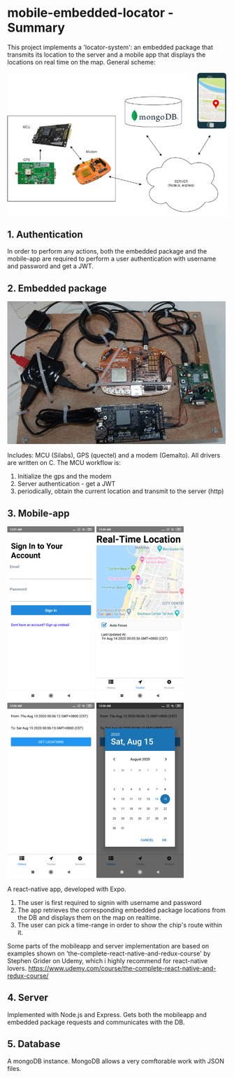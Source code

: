 # mobile-embedded-locator - Summary
This project implements a 'locator-system': an embedded package that transmits its location to the server and a mobile app that displays the locations on real time on the map.
General scheme:

![scheme](readmeImages/diag.png)


## 1. Authentication
In order to perform any actions, both the embedded package and the mobile-app are required to perform a user authentication with username and password and get a JWT.

## 2. Embedded package
![hw](readmeImages/hardwarePackage.png)

Includes: MCU (Silabs), GPS (quectel) and a modem (Gemalto). All drivers are written on C.
The MCU workflow is:
1. Initialize the gps and the modem
2. Server authentication - get a JWT
3. periodically, obtain the current location and transmit to the server (http)

## 3. Mobile-app
![signin](readmeImages/4.png) ![map](readmeImages/1.png) ![selectDate](readmeImages/2.png)
 ![selectTimeInterval](readmeImages/3.png) 

A react-native app, developed with Expo.
1. The user is first required to signin with username and password
2. The app retrieves the corresponding embedded package locations from the DB and displays them on the map on realtime.
3. The user can pick a time-range in order to show the chip's route within it.

Some parts of the mobileapp and server implementation are based on examples shown on 'the-complete-react-native-and-redux-course' by Stephen Grider on Udemy, which i highly recommend for react-native lovers.
https://www.udemy.com/course/the-complete-react-native-and-redux-course/

## 4. Server
Implemented with Node.js and Express.
Gets both the mobileapp and embedded package requests and communicates with the DB.

## 5. Database
A mongoDB instance.
MongoDB allows a very comftorable work with JSON files.
